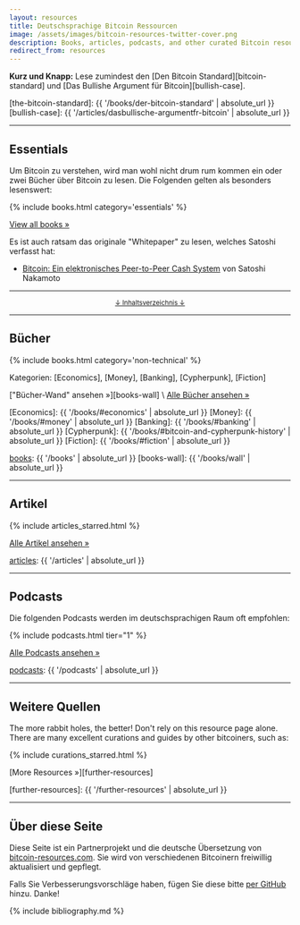 ```yaml
---
layout: resources
title: Deutschsprachige Bitcoin Ressourcen
image: /assets/images/bitcoin-resources-twitter-cover.png
description: Books, articles, podcasts, and other curated Bitcoin resources.
redirect_from: resources
---
```


**Kurz und Knapp:** Lese zumindest den [Den Bitcoin Standard][bitcoin-standard]
und [Das Bullishe Argument für Bitcoin][bullish-case].

[the-bitcoin-standard]: {{ '/books/der-bitcoin-standard' | absolute_url }}
[bullish-case]: {{ '/articles/dasbullische-argumentfr-bitcoin' | absolute_url }}

---

## Essentials

Um Bitcoin zu verstehen, wird man wohl nicht drum rum kommen ein oder zwei
Bücher über Bitcoin zu lesen. Die Folgenden gelten als besonders lesenswert:

{% include books.html category='essentials' %}

[View all books »][books]

Es ist auch ratsam das originale "Whitepaper" zu lesen, welches Satoshi verfasst
hat:

- [Bitcoin: Ein elektronisches Peer-to-Peer Cash System][bitcoin-whitepaper-de] von Satoshi Nakamoto

[bitcoin-whitepaper-de]: https://bitcoin.org/files/bitcoin-paper/bitcoin_de.pdf

---

<center>
  <p><small><a href="#toc">↓ Inhaltsverzeichnis ↓</a></small></p>
</center>

[toc]: #toc
[essentials]: #essentials
[books]: #books
[articles]: #articles
[podcasts]: #podcasts
[episodes]: #podcast-episodes
[wikis-and-guides]: #wikis-and-guides
[other]: #further-resources

---

## Bücher

{% include books.html category='non-technical' %}

Kategorien: [Economics], [Money], [Banking], [Cypherpunk], [Fiction]

["Bücher-Wand" ansehen »][books-wall] \\
[Alle Bücher ansehen »][books]

[Economics]: {{ '/books/#economics' | absolute_url }}
[Money]: {{ '/books/#money' | absolute_url }}
[Banking]: {{ '/books/#banking' | absolute_url }}
[Cypherpunk]: {{ '/books/#bitcoin-and-cypherpunk-history' | absolute_url }}
[Fiction]: {{ '/books/#fiction' | absolute_url }}

[books]: {{ '/books' | absolute_url }}
[books-wall]: {{ '/books/wall' | absolute_url }}

---

## Artikel

{% include articles_starred.html %}

[Alle Artikel ansehen »][articles]

[articles]: {{ '/articles' | absolute_url }}

---

## Podcasts

Die folgenden Podcasts werden im deutschsprachigen Raum oft empfohlen:

{% include podcasts.html tier="1" %}

[Alle Podcasts ansehen »][podcasts]

[podcasts]: {{ '/podcasts' | absolute_url }}

---

## Weitere Quellen

The more rabbit holes, the better! Don't rely on this resource page alone. There
are many excellent curations and guides by other bitcoiners, such as:

{% include curations_starred.html %}

[More Resources »][further-resources]

[further-resources]: {{ '/further-resources' | absolute_url }}

---

## Über diese Seite

Diese Seite ist ein Partnerprojekt und die deutsche Übersetzung von
[bitcoin-resources.com](https://bitcoin-resources.com/).
Sie wird von verschiedenen Bitcoinern freiwillig aktualisiert und gepflegt.

Falls Sie Verbesserungsvorschläge haben, fügen Sie diese bitte [per
GitHub](https://github.com/bitcoin-resources-de/bitcoin-resources-de.github.io/issues)
hinzu. Danke!


{% include bibliography.md %}
